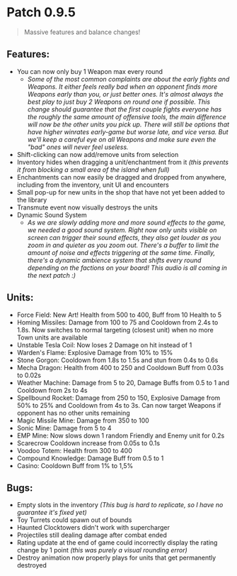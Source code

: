 # Patch 0.9.5
> Massive features and balance changes!

## Features:
- You can now only buy 1 Weapon max every round
  - *Some of the most common complaints are about the early fights and Weapons. It either feels really bad when an opponent finds more Weapons early than you, or just better ones. It's almost always the best play to just buy 2 Weapons on round one if possible. This change should guarantee that the first couple fights everyone has the roughly the same amount of offensive tools, the main difference will now be the other units you pick up. There will still be options that have higher winrates early-game but worse late, and vice versa. But we'll keep a careful eye on all Weapons and make sure even the "bad" ones will never feel useless.*
- Shift-clicking can now add/remove units from selection
- Inventory hides when dragging a unit/enchantment from it *(this prevents it from blocking a small area of the island when full)*
- Enchantments can now easily be dragged and dropped from anywhere, including from the inventory, unit UI and encounters
- Small pop-up for new units in the shop that have not yet been added to the library
- Transmute event now visually destroys the units
- Dynamic Sound System
  - *As we are slowly adding more and more sound effects to the game, we needed a good sound system. Right now only units visible on screen can trigger their sound effects, they also get louder as you zoom in and quieter as you zoom out. There's a buffer to limit the amount of noise and effects triggering at the same time. Finally, there's a dynamic ambience system that shifts every round depending on the factions on your board! This audio is all coming in the next patch :)*

## Units:
- Force Field: New Art! Health from 500 to 400, Buff from 10 Health to 5
- Homing Missiles: Damage from 100 to 75 and Cooldown from 2.4s to 1.8s. Now switches to normal targeting (closest unit) when no more Town units are available
- Unstable Tesla Coil: Now loses 2 Damage on hit instead of 1
- Warden's Flame: Explosive Damage from 10% to 15%
- Stone Gorgon: Cooldown from 1.8s to 1.5s and stun from 0.4s to 0.6s
- Mecha Dragon: Health from 400 to 250 and Cooldown Buff from 0.03s to 0.02s
- Weather Machine: Damage from 5 to 20, Damage Buffs from 0.5 to 1 and Cooldown from 2s to 4s
- Spellbound Rocket: Damage from 250 to 150, Explosive Damage from 50% to 25% and Cooldown from 4s to 3s. Can now target Weapons if opponent has no other units remaining
- Magic Missile Mine: Damage from 350 to 100
- Sonic Mine: Damage from 5 to 4
- EMP Mine: Now slows down 1 random Friendly and Enemy unit for 0.2s
- Scarecrow Cooldown increase from 0.05s to 0.1s
- Voodoo Totem: Health from 300 to 400
- Compound Knowledge: Damage Buff from 0.5 to 1
- Casino: Cooldown Buff from 1% to 1,5%

## Bugs:
- Empty slots in the inventory *(This bug is hard to replicate, so I have no guarantee it's fixed yet)*
- Toy Turrets could spawn out of bounds
- Haunted Clocktowers didn't work with supercharger
- Projectiles still dealing damage after combat ended
- Rating update at the end of game could incorrectly display the rating change by 1 point *(this was purely a visual rounding error)*
- Destroy animation now properly plays for units that get permanently destroyed